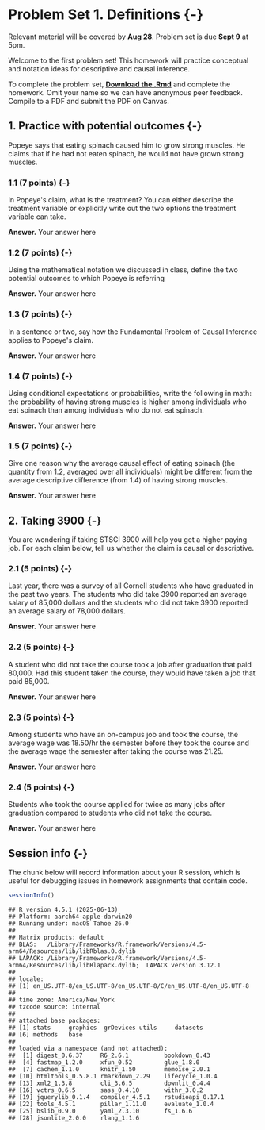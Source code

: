 # Problem Set 1. Definitions {-}

Relevant material will be covered by **Aug 28**. Problem set is due **Sept 9** at 5pm.

Welcome to the first problem set! This homework will practice conceptual and notation ideas for descriptive and causal inference.

To complete the problem set, [**Download the .Rmd**](assets/psets/pset1_download.Rmd) and complete the homework. Omit your name so we can have anonymous peer feedback. Compile to a PDF and submit the PDF on Canvas.

## 1. Practice with potential outcomes {-}

Popeye says that eating spinach caused him to grow strong muscles. He claims that if he had not eaten spinach, he would not have grown strong muscles.  

### 1.1 (7 points) {-}

In Popeye's claim, what is the treatment? You can either describe the treatment variable or explicitly write out the two options the treatment variable can take.

**Answer.** Your answer here

### 1.2 (7 points) {-}

Using the mathematical notation we discussed in class, define the two potential outcomes to which Popeye is referring

**Answer.** Your answer here

### 1.3 (7 points) {-}

In a sentence or two, say how the Fundamental Problem of Causal Inference applies to Popeye's claim.

**Answer.** Your answer here

### 1.4 (7 points) {-}

Using conditional expectations or probabilities, write the following in math: the probability of having strong muscles is higher among individuals who eat spinach than among individuals who do not eat spinach.

**Answer.** Your answer here

### 1.5 (7 points) {-}

Give one reason why the average causal effect of eating spinach (the quantity from 1.2, averaged over all individuals) might be different from the average descriptive difference (from 1.4) of having strong muscles.

**Answer.** Your answer here

## 2. Taking 3900 {-}

You are wondering if taking STSCI 3900 will help you get a higher paying job. For each claim below, tell us whether the claim is causal or descriptive.

### 2.1 (5 points) {-}

Last year, there was a survey of all Cornell students who have graduated in the past two years. The students who did take 3900 reported an average salary of 85,000 dollars and the students who did not take 3900 reported an average salary of 78,000 dollars. 

**Answer.** Your answer here

### 2.2 (5 points) {-}

A student who did not take the course took a job after graduation that paid 80,000. Had this student taken the course, they would have taken a job that paid 85,000. 

**Answer.** Your answer here

### 2.3 (5 points) {-}

Among students who have an on-campus job and took the course, the average wage was 18.50/hr the semester before they took the course and the average wage the semester after taking the course was 21.25.  

**Answer.** Your answer here

### 2.4 (5 points) {-}

Students who took the course applied for twice as many jobs after graduation compared to students who did not take the course.  

**Answer.** Your answer here

## Session info {-}

The chunk below will record information about your R session, which is useful for debugging issues in homework assignments that contain code.


``` r
sessionInfo()
```

```
## R version 4.5.1 (2025-06-13)
## Platform: aarch64-apple-darwin20
## Running under: macOS Tahoe 26.0
## 
## Matrix products: default
## BLAS:   /Library/Frameworks/R.framework/Versions/4.5-arm64/Resources/lib/libRblas.0.dylib 
## LAPACK: /Library/Frameworks/R.framework/Versions/4.5-arm64/Resources/lib/libRlapack.dylib;  LAPACK version 3.12.1
## 
## locale:
## [1] en_US.UTF-8/en_US.UTF-8/en_US.UTF-8/C/en_US.UTF-8/en_US.UTF-8
## 
## time zone: America/New_York
## tzcode source: internal
## 
## attached base packages:
## [1] stats     graphics  grDevices utils     datasets 
## [6] methods   base     
## 
## loaded via a namespace (and not attached):
##  [1] digest_0.6.37     R6_2.6.1          bookdown_0.43    
##  [4] fastmap_1.2.0     xfun_0.52         glue_1.8.0       
##  [7] cachem_1.1.0      knitr_1.50        memoise_2.0.1    
## [10] htmltools_0.5.8.1 rmarkdown_2.29    lifecycle_1.0.4  
## [13] xml2_1.3.8        cli_3.6.5         downlit_0.4.4    
## [16] vctrs_0.6.5       sass_0.4.10       withr_3.0.2      
## [19] jquerylib_0.1.4   compiler_4.5.1    rstudioapi_0.17.1
## [22] tools_4.5.1       pillar_1.11.0     evaluate_1.0.4   
## [25] bslib_0.9.0       yaml_2.3.10       fs_1.6.6         
## [28] jsonlite_2.0.0    rlang_1.1.6
```
